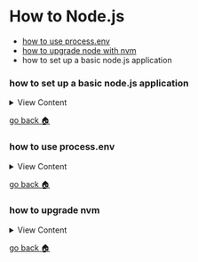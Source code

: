 # How to Node.js

- [how to use process.env][env]
- [how to upgrade node with nvm][upgrade-nvm]
- how to set up a basic node.js application

[home]:#how-to-nodejs
[env]:#how-to-use-processenv
[upgrade-nvm]:#how-to-upgrade-nvm


### how to set up a  basic node.js application

<details>
<summary>
View Content
</summary>

:link: **Reference**

- []()
---

- first create a new folder and type npm init
- now install express `npm i express --save`
- now install dependencies that's needed 

```
 npm i  body-parser cookie-parser cors debug crypto dotenv
```
- create the index js file that is supposed to initialize the express app 

```js
const express = require('express')
const app = express()
const port = 3005 // choose the port that is opened in your environment

app.get('/', (req, res) => {
  res.send('Hello World!')
})

app.listen(port, () => {
  console.log(`Example app listening at http://localhost:${port}`)
})


```

- add this code to add the dependencies that you've installed to get the app up and running 

```js

var express = require('express');
var body = require('body-parser');
var cookie = require('cookie-parser');
var path = require('path');
var app = express();
var ip =  process.env.IP || 'localhost'; // change the IP address to get your 
var cors = require("cors");
var port = process.env.PORT || 3001;
require('dotenv').config();



app.use(cors());
app.use(express.static(path.join(__dirname,'public')));
app.use(body.json());
app.use(body.urlencoded({extended:true}));
app.use(cookie());

app.get("/", function(req, res){
  res.send("Welcome Home")
})
app.use(function(req,res,next){
	if(res.status(404)){
	  res.render('error/400');
	}

    next();
});

app.use(function(err,req,res,next){
      if(res.status(500)){
    	  var title = err;
        res.render('error/500',{errTitle:title});
    }else if(res.status(502)){
        res.render('error/500',{errTitle:502});
    }else if(res.status(503)){
        res.render('error/500',{errTitle:503});
    }
})


app.listen(port, ip, function(){
    var n = process.env.APP_ENV;
    const code = require('crypto').randomBytes(64).toString('hex');
    console.log("node connected to "+port);
    console.log("node environment is in "+n)
})
```
- create an .env file to store your variables

```
 vim .env
```

```
DB_USERNAME="jermaine"
DB_PASSWORD=""
DB_PORT="5432"
PORT=1738
IP=123.123.123
DB_NAME="Test"
APP_ENV="development"
TOKEN_SECRET="9f0dc1da0366d17fa6902386c6475e75c71b0a8b09b2bae4cca27354ab304ef659b3baa212aed819a71abef7ff07e5d9ffb3be7e41004d4b9c9d33c809a535ec"
```

</details>

[go back :house:][home]

### how to use process.env

<details>
<summary>
View Content
</summary>

  If you need to store environment variables like port numbers, passwords, or database connections then this
  is what you need to follow

:link: **Reference**

- [Working with Environment Variables in Node.js](https://www.twilio.com/blog/working-with-environment-variables-in-node-js-html)
---

1. first install **dotenv**


```js
npm install dotenv --save
```

2. create a .env file to add your environment variables like so

```
 vim .env
```



```js
// inside .env

PORT=8000
PASSWORD="password"
USERNAME="username"
DATABASE="DB"
```

3. in your node application make sure you require **dotenv** and then call the method **config**


```js
// inside server or app.js
require("dotenv").config()

```

4. after that you should be able to call the environment variables in any page


```js
console.log(process.env.PORT) // should output 8000
```

</details>

[go back :house:][home]

### how to upgrade nvm

<details>
<summary>
View Content
</summary>

:link: **Reference**

- [How to properly upgrade node using nvm](https://stackoverflow.com/questions/34810526/how-to-properly-upgrade-node-using-nvm)
---


```js
nvm install node --reinstall-packages-from=node
```

</details>

[go back :house:][home]
